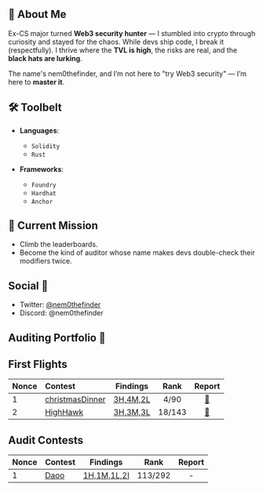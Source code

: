 ## 🧠 About Me

Ex-CS major turned **Web3 security hunter** — I stumbled into crypto through curiosity and stayed for the chaos. While devs ship code, I break it (respectfully). I thrive where the **TVL is high**, the risks are real, and the **black hats are lurking**.

The name's nem0thefinder, and I’m not here to "try Web3 security" — I’m here to **master it**.

## 🛠️ Toolbelt

- **Languages**:  
  - `Solidity`
  - `Rust` 

- **Frameworks**:  
  - `Foundry` 
  - `Hardhat` 
  - `Anchor` 

## 🎯 Current Mission 

- Climb the leaderboards.
- Become the kind of auditor whose name makes devs double-check their modifiers twice.

## Social 📱

- Twitter: [@nem0thefinder](https://x.com/nem0thefinder)
- Discord: @nem0thefinder

## Auditing Portfolio 📔

## First Flights 
| Nonce | Contest | Findings | Rank | Report |
|:--------|:---------|:------:|:------:|:------:|
|1|[christmasDinner](https://codehawks.cyfrin.io/c/2024-12-christmas-dinner)|[3H,4M,2L](https://github.com/nem0thefinder/Audits/blob/main/reports/2024-12-christmas-dinner.md)|4/90|[📄](https://codehawks.cyfrin.io/c/2024-12-christmas-dinner/results?lt=contest&page=1&sc=xp&sj=reward&t=report)|
|2|[HighHawk](https://codehawks.cyfrin.io/c/2025-05-hawk-high)|[3H,3M,3L](https://github.com/nem0thefinder/Audits/blob/main/reports/2025-05-HawksHigh.md)|18/143|[📄](https://codehawks.cyfrin.io/c/cm9wqtahz0000jl04xbf3juru/results)|


## Audit Contests
| Nonce | Contest | Findings | Rank | Report |
|:--------|:---------|:------:|:------:|:------:|
|1|[Daoo](https://cantina.xyz/competitions/bd43bdd1-bc7f-473b-96c0-d35d37f3db33)|[1H,1M,1L,2I](https://github.com/nem0thefinder/Audits/blob/main/reports/2025-01-Daao.md)|113/292|-|


